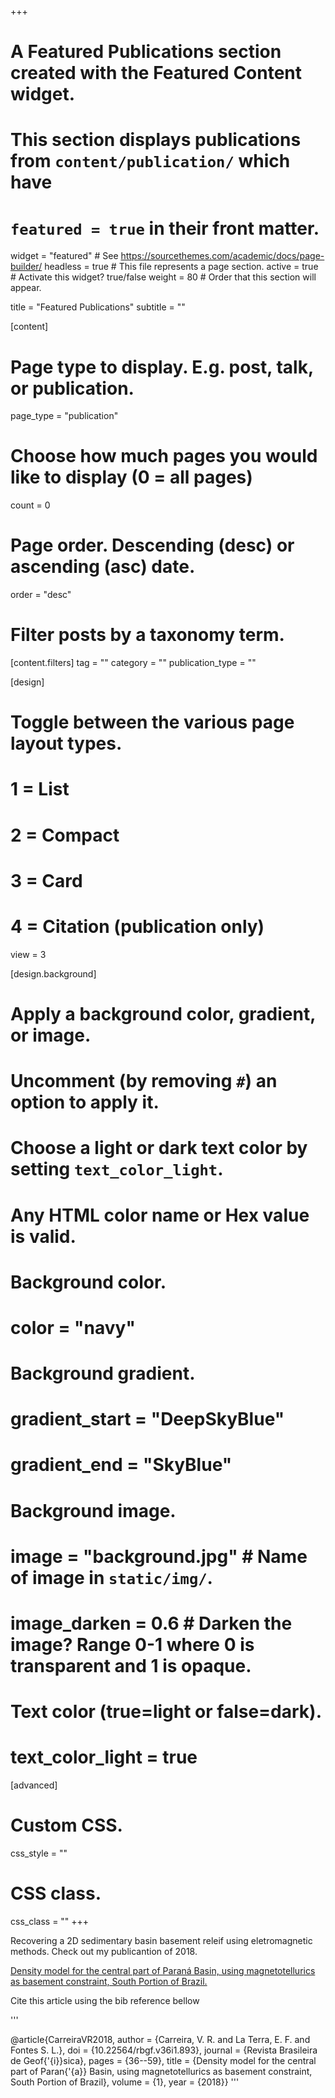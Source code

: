 +++
# A Featured Publications section created with the Featured Content widget.
# This section displays publications from `content/publication/` which have
# `featured = true` in their front matter.

widget = "featured"  # See https://sourcethemes.com/academic/docs/page-builder/
headless = true  # This file represents a page section.
active = true  # Activate this widget? true/false
weight = 80  # Order that this section will appear.

title = "Featured Publications"
subtitle = ""

[content]
  # Page type to display. E.g. post, talk, or publication.
  page_type = "publication"
  
  # Choose how much pages you would like to display (0 = all pages)
  count = 0

  # Page order. Descending (desc) or ascending (asc) date.
  order = "desc"

  # Filter posts by a taxonomy term.
  [content.filters]
    tag = ""
    category = ""
    publication_type = ""
  
[design]
  # Toggle between the various page layout types.
  #   1 = List
  #   2 = Compact
  #   3 = Card
  #   4 = Citation (publication only)
  view = 3
  
[design.background]
  # Apply a background color, gradient, or image.
  #   Uncomment (by removing `#`) an option to apply it.
  #   Choose a light or dark text color by setting `text_color_light`.
  #   Any HTML color name or Hex value is valid.
  
  # Background color.
  # color = "navy"
  
  # Background gradient.
  # gradient_start = "DeepSkyBlue"
  # gradient_end = "SkyBlue"
  
  # Background image.
  # image = "background.jpg"  # Name of image in `static/img/`.
  # image_darken = 0.6  # Darken the image? Range 0-1 where 0 is transparent and 1 is opaque.

  # Text color (true=light or false=dark).
  # text_color_light = true  
  
[advanced]
 # Custom CSS. 
 css_style = ""
 
 # CSS class.
 css_class = ""
+++

Recovering a 2D sedimentary basin basement releif using eletromagnetic methods. Check out my publicantion of 2018.  


[Density model for the central part of Paraná Basin, using magnetotellurics as basement constraint, South Portion of Brazil.](https://www.researchgate.net/publication/326427346_Density_model_for_the_central_part_of_Parana_Basin_using_magnetotellurics_as_basement_constraint_South_Portion_of_Brazil)

Cite this article using the bib reference bellow



'''

 @article{CarreiraVR2018,
        author = {Carreira, V. R. and La Terra, E. F. and Fontes S. L.},
        doi = {10.22564/rbgf.v36i1.893},
        journal = {Revista Brasileira de Geof{\'{i}}sica},
        pages = {36--59},
        title = {Density model for the central part of Paran{\'{a}} Basin, using magnetotellurics as basement constraint, South Portion of Brazil},
        volume = {1},
        year = {2018}}
'''



